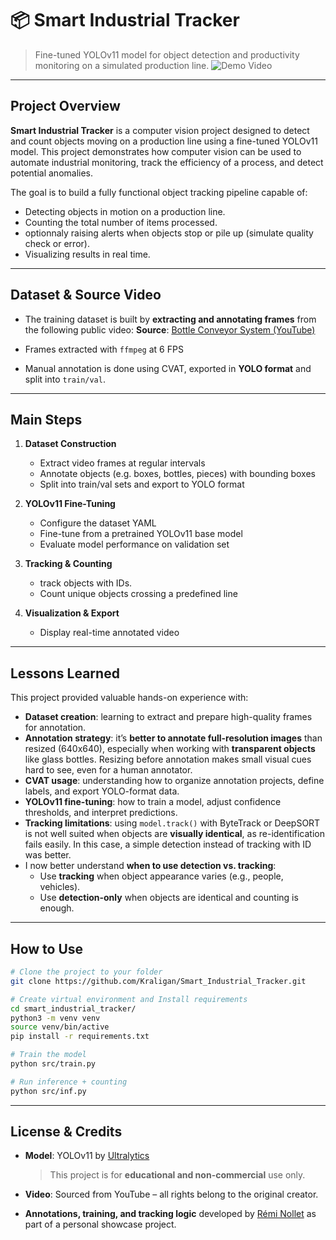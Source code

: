 # 📦 Smart Industrial Tracker

> Fine-tuned YOLOv11 model for object detection and productivity monitoring on a simulated production line.
![Demo Video](video/output.gif)

---

## Project Overview

**Smart Industrial Tracker** is a computer vision project designed to detect and count objects moving on a production line using a fine-tuned YOLOv11 model. This project demonstrates how computer vision can be used to automate industrial monitoring, track the efficiency of a process, and detect potential anomalies.

The goal is to build a fully functional object tracking pipeline capable of:

- Detecting objects in motion on a production line.
- Counting the total number of items processed.
- optionnaly raising alerts when objects stop or pile up (simulate quality check or error).
- Visualizing results in real time.

---

## Dataset & Source Video

- The training dataset is built by **extracting and annotating frames** from the following public video:
  **Source**: [Bottle Conveyor System (YouTube)](https://www.youtube.com/watch?v=K1KBXj7q_z0)

- Frames extracted with `ffmpeg` at 6 FPS
- Manual annotation is done using CVAT, exported in **YOLO format** and split into `train/val`.

---

## Main Steps

1. **Dataset Construction**
   - Extract video frames at regular intervals
   - Annotate objects (e.g. boxes, bottles, pieces) with bounding boxes
   - Split into train/val sets and export to YOLO format

2. **YOLOv11 Fine-Tuning**
   - Configure the dataset YAML
   - Fine-tune from a pretrained YOLOv11 base model
   - Evaluate model performance on validation set

3. **Tracking & Counting**
   - track objects with IDs.
   - Count unique objects crossing a predefined line

4. **Visualization & Export**
   - Display real-time annotated video

---

## Lessons Learned

This project provided valuable hands-on experience with:

- **Dataset creation**: learning to extract and prepare high-quality frames for annotation.
- **Annotation strategy**: it’s **better to annotate full-resolution images** than resized (640x640), especially when working with **transparent objects** like glass bottles. Resizing before annotation makes small visual cues hard to see, even for a human annotator.
- **CVAT usage**: understanding how to organize annotation projects, define labels, and export YOLO-format data.
- **YOLOv11 fine-tuning**: how to train a model, adjust confidence thresholds, and interpret predictions.
- **Tracking limitations**: using `model.track()` with ByteTrack or DeepSORT is not well suited when objects are **visually identical**, as re-identification fails easily. In this case, a simple detection instead of tracking with ID was better.
- I now better understand **when to use detection vs. tracking**:
  - Use **tracking** when object appearance varies (e.g., people, vehicles).
  - Use **detection-only** when objects are identical and counting is enough.

---

## How to Use

```bash
# Clone the project to your folder
git clone https://github.com/Kraligan/Smart_Industrial_Tracker.git

# Create virtual environment and Install requirements
cd smart_industrial_tracker/
python3 -m venv venv
source venv/bin/active
pip install -r requirements.txt

# Train the model
python src/train.py

# Run inference + counting
python src/inf.py
```

---

## License & Credits

- **Model**: YOLOv11 by [Ultralytics](https://github.com/ultralytics/ultralytics)
  > This project is for **educational and non-commercial** use only.

- **Video**: Sourced from YouTube – all rights belong to the original creator.

- **Annotations, training, and tracking logic** developed by [Rémi Nollet](https://www.linkedin.com/in/remi-nollet/) as part of a personal showcase project.
